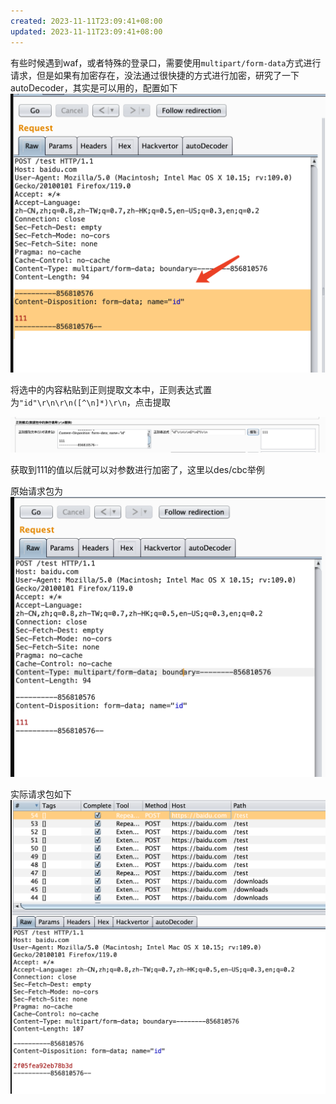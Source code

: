 ```yaml
---
created: 2023-11-11T23:09:41+08:00
updated: 2023-11-11T23:09:41+08:00
---
```

有些时候遇到waf，或者特殊的登录口，需要使用`multipart/form-data`方式进行请求，但是如果有加密存在，没法通过很快捷的方式进行加密，研究了一下autoDecoder，其实是可以用的，配置如下
![](photo/Pasted%20image%2020231111230749.png)

将选中的内容粘贴到正则提取文本中，正则表达式置为`"id"\r\n\r\n([^\n]*)\r\n`，点击提取

![](photo/Pasted%20image%2020231111230825.png)

获取到111的值以后就可以对参数进行加密了，这里以des/cbc举例


原始请求包为
![](photo/Pasted%20image%2020231111230858.png)

实际请求包如下
![](photo/Pasted%20image%2020231111230905.png)